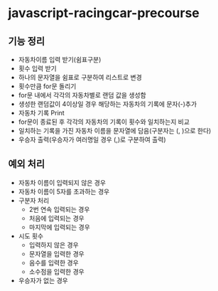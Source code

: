 # javascript-racingcar-precourse
## 기능 정리
- 자동차이름 입력 받기(쉼표구분)
- 횟수 입력 받기
- 하나의 문자열을 쉼표로 구분하여 리스트로 변경
- 횟수만큼 for문 돌리기
- for문 내에서 각각의 자동차별로 랜덤 값을 생성함
- 생성한 랜덤값이 4이상일 경우 해당하는 자동차의 기록에 문자(-)추가
- 자동차 기록 Print
- for문이 종료된 후 각각의 자동차의 기록이 횟수와 일치하는지 비교
- 일치하는 기록을 가진 자동차 이름을 문자열에 담음(구분자는 (, )으로 한다)
- 우승자 출력(우승자가 여러명일 경우 (,)로 구분하여 출력)
## 예외 처리
- 자동차 이름이 입력되지 않은 경우
- 자동차 이름이 5자를 초과하는 경우
- 구분자 처리
    - 2번 연속 입력되는 경우
    - 처음에 입력되는 경우
    - 마지막에 입력되는 경우
- 시도 횟수
    - 입력하지 않은 경우
    - 문자열을 입력한 경우
    - 음수를 입력한 경우
    - 소수점을 입력한 경우
- 우승자가 없는 경우